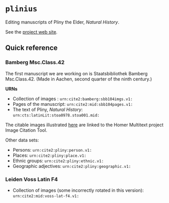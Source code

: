 # `plinius`


Editing manuscripts of Pliny the Elder, *Natural History*.

See the [project web site](https://hcmid.github.io/plinius/).


## Quick reference


### Bamberg Msc.Class.42

The first manuscript we are working on is Staatsbibliothek Bamberg Msc.Class.42.  (Made in Aachen, second quarter of the ninth century.)

**URNs**


-   Collection of images :   `urn:cite2:bamberg:sbb104imgs.v1:`
-   Pages of the manuscript:  `urn:cite2:mid:sbb104pages.v1:`
-   The text of Pliny, *Natural History*: `urn:cts:latinLit:stoa0978.stoa001.mid:`

The citable images illustrated [here](https://github.com/HCMID/plinius/blob/master/views/sbb104.md) are linked to the Homer Multitext project Image Citation Tool.


Other data sets:

-   Persons: `urn:cite2:pliny:person.v1:`
-   Places: `urn:cite2:pliny:place.v1:`
-   Ethnic groups: `urn:cite2:pliny:ethnic.v1:`
-   Geographic adjectives: `urn:cite2:pliny:geographic.v1:`


### Leiden Voss Latin F4

- Collection of images (some incorrectly rotated in this version):  `urn:cite2:mid:voss-lat-f4.v1:`
